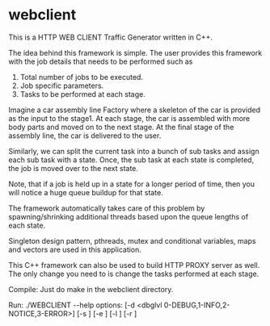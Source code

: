# webclient

This is a HTTP WEB CLIENT Traffic Generator written in C++.

The idea behind this framework is simple.
The user provides this framework with the job details that needs to be performed such as
1. Total number of jobs to be executed.
2. Job specific parameters.
3. Tasks to be performed at each stage.

Imagine a car assembly line Factory where a skeleton of the car is provided as the input to the stage1.
At each stage, the car is assembled with more body parts and moved on to the next stage.
At the final stage of the assembly line, the car is delivered to the user.

Similarly, we can split the current task into a bunch of sub tasks and assign each sub task with a state.
Once, the sub task at each state is completed, the job is moved over to the next state.

Note, that if a job is held up in a state for a longer period of time, then you will notice a huge queue buildup for that state.

The framework automatically takes care of this problem by spawning/shrinking additional threads based upon the queue lengths of each state.

Singleton design pattern, pthreads, mutex and conditional variables, maps and vectors are used in this application.

This C++ framework can also be used to build HTTP PROXY server as well. The only change you need to is change the tasks performed at each stage.

Compile:
Just do make in the webclient directory.

Run:
./WEBCLIENT --help
options: [-d <dbglvl 0-DEBUG,1-INFO,2-NOTICE,3-ERROR>]
         [-s <starting port>]
         [-e <ending port>]
         [-l <local ipaddr>]
         [-r <remote ip or domain name>]

